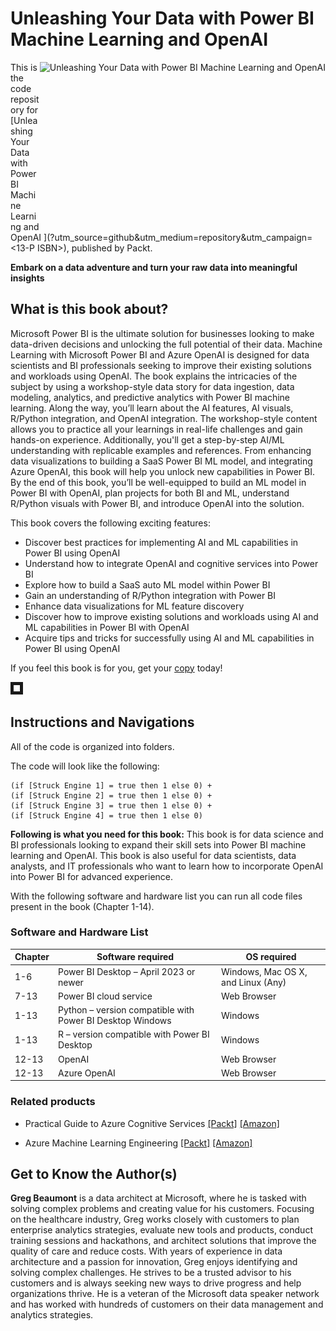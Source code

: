 # Unleashing Your Data with Power BI Machine Learning and OpenAI	

<a href="<Packtpub book link>?utm_source=github&utm_medium=repository&utm_campaign=<13-P ISBN>"><img src="https://static.packt-cdn.com/products/<13-P ISBN>/cover/smaller" alt="Unleashing Your Data with Power BI Machine Learning and OpenAI" height="256px" align="right"></a>

This is the code repository for [Unleashing Your Data with Power BI Machine Learning and OpenAI	](<Packtpub book link>?utm_source=github&utm_medium=repository&utm_campaign=<13-P ISBN>), published by Packt.

**Embark on a data adventure and turn your raw data into meaningful insights**

## What is this book about?
Microsoft Power BI is the ultimate solution for businesses looking to make data-driven decisions and unlocking the full potential of their data. Machine Learning with Microsoft Power BI and Azure OpenAI is designed for data scientists and BI professionals seeking to improve their existing solutions and workloads using OpenAI.
The book explains the intricacies of the subject by using a workshop-style data story for data ingestion, data modeling, analytics, and predictive analytics with Power BI machine learning. Along the way, you’ll learn about the AI features, AI visuals, R/Python integration, and OpenAI integration.
The workshop-style content allows you to practice all your learnings in real-life challenges and gain hands-on experience. Additionally, you'll get a step-by-step AI/ML understanding with replicable examples and references. From enhancing data visualizations to building a SaaS Power BI ML model, and integrating Azure OpenAI, this book will help you unlock new capabilities in Power BI.
By the end of this book, you’ll be well-equipped to build an ML model in Power BI with OpenAI, plan projects for both BI and ML, understand R/Python visuals with Power BI, and introduce OpenAI into the solution.

This book covers the following exciting features: 
* Discover best practices for implementing AI and ML capabilities in Power BI using OpenAI
* Understand how to integrate OpenAI and cognitive services into Power BI
* Explore how to build a SaaS auto ML model within Power BI
* Gain an understanding of R/Python integration with Power BI
* Enhance data visualizations for ML feature discovery
* Discover how to improve existing solutions and workloads using AI and ML capabilities in Power BI with OpenAI
* Acquire tips and tricks for successfully using AI and ML capabilities in Power BI using OpenAI

If you feel this book is for you, get your [copy](https://www.amazon.com/dp/183763615X) today!

<a href="https://www.packtpub.com/?utm_source=github&utm_medium=banner&utm_campaign=GitHubBanner"><img src="https://raw.githubusercontent.com/PacktPublishing/GitHub/master/GitHub.png" alt="https://www.packtpub.com/" border="5" /></a>

## Instructions and Navigations
All of the code is organized into folders.

The code will look like the following:
```
(if [Struck Engine 1] = true then 1 else 0) + 
(if [Struck Engine 2] = true then 1 else 0) + 
(if [Struck Engine 3] = true then 1 else 0) + 
(if [Struck Engine 4] = true then 1 else 0)
```

**Following is what you need for this book:**
This book is for data science and BI professionals looking to expand their skill sets into Power BI machine learning and OpenAI. This book is also useful for data scientists, data analysts, and IT professionals who want to learn how to incorporate OpenAI into Power BI for advanced experience.	

With the following software and hardware list you can run all code files present in the book (Chapter 1-14).

### Software and Hardware List

| Chapter  | Software required                                                                    | OS required                        |
| -------- | -------------------------------------------------------------------------------------| -----------------------------------|
|1-6  		  | Power BI Desktop – April 2023 or newer   							                                            			  | Windows, Mac OS X, and Linux (Any) |
| 7-13         |   	Power BI cloud service                                                         |                        Web Browser            |
|1-13  |Python – version compatible with Power BI Desktop Windows                                   | Windows|
|1-13 | R – version compatible with Power BI Desktop                                                | Windows |
|12-13| OpenAI                                                                                      | Web Browser|
|12-13| Azure OpenAI                                                                                | Web Browser |


### Related products <Other books you may enjoy>
* Practical Guide to Azure Cognitive Services [[Packt]](https://www.packtpub.com/product/practical-guide-to-azure-cognitive-services/9781801812917) [[Amazon]](https://www.amazon.com/Microsoft-Azure-Cognitive-Services-Accelerate/dp/1801812918)

* Azure Machine Learning Engineering [[Packt]](https://www.packtpub.com/product/azure-machine-learning-engineering/9781803239309) [[Amazon]](https://www.amazon.in/Azure-Machine-Learning-Engineering-fine-tune/dp/1803239301)

## Get to Know the Author(s)
**Greg Beaumont**  is a data architect at Microsoft, where he is tasked with solving complex problems and creating value for his customers. Focusing on the healthcare industry, Greg works closely with customers to plan enterprise analytics strategies, evaluate new tools and products, conduct training sessions and hackathons, and architect solutions that improve the quality of care and reduce costs. With years of experience in data architecture and a passion for innovation, Greg enjoys identifying and solving complex challenges. He strives to be a trusted advisor to his customers and is always seeking new ways to drive progress and help organizations thrive. He is a veteran of the Microsoft data speaker network and has worked with hundreds of customers on their data management and analytics strategies.
